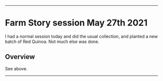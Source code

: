 
***

# Farm Story session May 27th 2021

I had a normal session today and did the usual collection, and planted a new batch of Red Quinoa. Not much else was done.

## Overview

See above.

***

